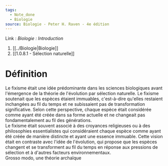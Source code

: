 ```yaml
---
tags:
  - Note_done
  - Biologie
source: Biologie - Peter H. Raven - 4e édition
---
```


Link :
_Biologie : Introduction_
1. [[../Biologie|Biologie]]
2. [[1.0.8.1 - Sélection naturelle]]

# Définition
Le fixisme était une idée prédominante dans les sciences biologiques avant l'émergence de la théorie de l'évolution par sélection naturelle. Le fixisme soutenait que les espèces étaient immuables, c'est-à-dire qu'elles restaient inchangées au fil du temps et ne subissaient pas de transformation significative. Selon cette perspective, chaque espèce était considérée comme ayant été créée dans sa forme actuelle et ne changeait pas fondamentalement au fil des générations.
\
Le fixisme était souvent associé à des croyances religieuses ou à des philosophies essentialistes qui considéraient chaque espèce comme ayant été créée de manière distincte et ayant une essence immuable. Cette vision était en contraste avec l'idée de l'évolution, qui propose que les espèces changent et se transforment au fil du temps en réponse aux pressions de sélection et à d'autres facteurs environnementaux.
\
Grosso modo, une théorie archaïque 